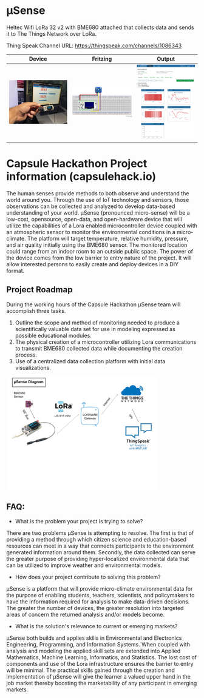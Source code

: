 # µSense
Heltec Wifi LoRa 32 v2 with BME680 attached that collects data and sends it to The Things Network over LoRa.

Thing Speak Channel URL: https://thingspeak.com/channels/1086343

| Device      | Fritzing      | Output    |
|------------|-------------|-------------|
| <img src="images/microsense-ttn-thingspeak.JPG" width="250"> | <img src="images/Heltec LoRa-32-v2_BME680_bb.png" width="250"> |<img src="images/thingspeak-screenshot.png" width="250">

# Capsule Hackathon Project information (capsulehack.io)

The human senses provide methods to both observe and understand the world around you. Through the use of IoT technology and sensors, those observations can be collected and analyzed to develop data-based understanding of your world. µSense (pronounced micro-sense) will be a low-cost, opensource, open-data, and open-hardware device that will utilize the capabilities of a Lora enabled microcontroller device coupled with an atmospheric sensor to monitor the environmental conditions in a micro-climate. The platform will target temperature, relative humidity, pressure, and air quality initially using the BME680 sensor. The monitored location could range from an indoor room to an outside public space. The power of the device comes from the low barrier to entry nature of the project. It will allow interested persons to easily create and deploy devices in a DIY format.

## Project Roadmap
During the working hours of the Capsule Hackathon µSense team will accomplish three tasks.
1) Outline the scope and method of monitoring needed to produce a scientifically valuable data set for use in modeling expressed as possible educational modules.
2) The physical creation of a microcontroller utilizing Lora communications to transmit BME680 collected data while documenting the creation process.
3) Use of a centralized data collection platform with initial data visualizations.

 <img src="images/microsense-blockdiagram.png" width="400">

## FAQ:
* What is the problem your project is trying to solve?

There are two problems µSense is attempting to resolve. The first is that of providing a method through which citizen science and education-based resources can meet in a way that connects participants to the environment generated information around them. Secondly, the data collected can serve the greater purpose of providing hyper-localized environmental data that can be utilized to improve weather and environmental models.

* How does your project contribute to solving this problem?

µSense is a platform that will provide micro-climate environmental data for the purpose of enabling students, teachers, scientists, and policymakers to have the information required for analysis to make data-driven decisions. The greater the number of devices, the greater resolution into targeted areas of concern the returned analysis and/or models become.

* What is the solution's relevance to current or emerging markets?

µSense both builds and applies skills in Environmental and Electronics Engineering, Programming, and Information Systems. When coupled with analysis and modeling the applied skill sets are extended into Applied Mathematics, Machine Learning, Informatics, and Statistics. The lost cost of components and use of the Lora infrastructure ensures the barrier to entry will be minimal. The practical skills gained through the creation and implementation of µSense will give the learner a valued upper hand in the job market thereby boosting the marketability of any participant in emerging markets.
